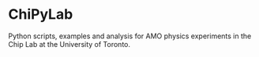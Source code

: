 # ChiPyLab
Python scripts, examples and analysis for AMO physics experiments in the Chip Lab at the University of Toronto.
